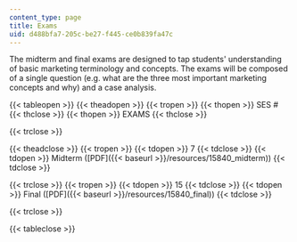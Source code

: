 ```yaml
---
content_type: page
title: Exams
uid: d488bfa7-205c-be27-f445-ce0b839fa47c
---
```


The midterm and final exams are designed to tap students' understanding of basic marketing terminology and concepts. The exams will be composed of a single question (e.g. what are the three most important marketing concepts and why) and a case analysis.

{{< tableopen >}}
{{< theadopen >}}
{{< tropen >}}
{{< thopen >}}
SES #
{{< thclose >}}
{{< thopen >}}
EXAMS
{{< thclose >}}

{{< trclose >}}

{{< theadclose >}}
{{< tropen >}}
{{< tdopen >}}
7
{{< tdclose >}}
{{< tdopen >}}
Midterm ([PDF]({{< baseurl >}}/resources/15840_midterm))
{{< tdclose >}}

{{< trclose >}}
{{< tropen >}}
{{< tdopen >}}
15
{{< tdclose >}}
{{< tdopen >}}
Final ([PDF]({{< baseurl >}}/resources/15840_final))
{{< tdclose >}}

{{< trclose >}}

{{< tableclose >}}